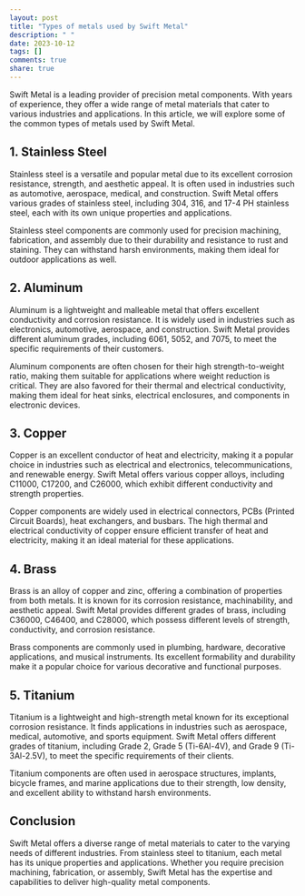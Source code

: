 ```yaml
---
layout: post
title: "Types of metals used by Swift Metal"
description: " "
date: 2023-10-12
tags: []
comments: true
share: true
---
```


Swift Metal is a leading provider of precision metal components. With years of experience, they offer a wide range of metal materials that cater to various industries and applications. In this article, we will explore some of the common types of metals used by Swift Metal.

## 1. Stainless Steel

Stainless steel is a versatile and popular metal due to its excellent corrosion resistance, strength, and aesthetic appeal. It is often used in industries such as automotive, aerospace, medical, and construction. Swift Metal offers various grades of stainless steel, including 304, 316, and 17-4 PH stainless steel, each with its own unique properties and applications.

Stainless steel components are commonly used for precision machining, fabrication, and assembly due to their durability and resistance to rust and staining. They can withstand harsh environments, making them ideal for outdoor applications as well.

## 2. Aluminum

Aluminum is a lightweight and malleable metal that offers excellent conductivity and corrosion resistance. It is widely used in industries such as electronics, automotive, aerospace, and construction. Swift Metal provides different aluminum grades, including 6061, 5052, and 7075, to meet the specific requirements of their customers.

Aluminum components are often chosen for their high strength-to-weight ratio, making them suitable for applications where weight reduction is critical. They are also favored for their thermal and electrical conductivity, making them ideal for heat sinks, electrical enclosures, and components in electronic devices.

## 3. Copper

Copper is an excellent conductor of heat and electricity, making it a popular choice in industries such as electrical and electronics, telecommunications, and renewable energy. Swift Metal offers various copper alloys, including C11000, C17200, and C26000, which exhibit different conductivity and strength properties.

Copper components are widely used in electrical connectors, PCBs (Printed Circuit Boards), heat exchangers, and busbars. The high thermal and electrical conductivity of copper ensure efficient transfer of heat and electricity, making it an ideal material for these applications.

## 4. Brass

Brass is an alloy of copper and zinc, offering a combination of properties from both metals. It is known for its corrosion resistance, machinability, and aesthetic appeal. Swift Metal provides different grades of brass, including C36000, C46400, and C28000, which possess different levels of strength, conductivity, and corrosion resistance.

Brass components are commonly used in plumbing, hardware, decorative applications, and musical instruments. Its excellent formability and durability make it a popular choice for various decorative and functional purposes.

## 5. Titanium

Titanium is a lightweight and high-strength metal known for its exceptional corrosion resistance. It finds applications in industries such as aerospace, medical, automotive, and sports equipment. Swift Metal offers different grades of titanium, including Grade 2, Grade 5 (Ti-6Al-4V), and Grade 9 (Ti-3Al-2.5V), to meet the specific requirements of their clients.

Titanium components are often used in aerospace structures, implants, bicycle frames, and marine applications due to their strength, low density, and excellent ability to withstand harsh environments.

## Conclusion

Swift Metal offers a diverse range of metal materials to cater to the varying needs of different industries. From stainless steel to titanium, each metal has its unique properties and applications. Whether you require precision machining, fabrication, or assembly, Swift Metal has the expertise and capabilities to deliver high-quality metal components.